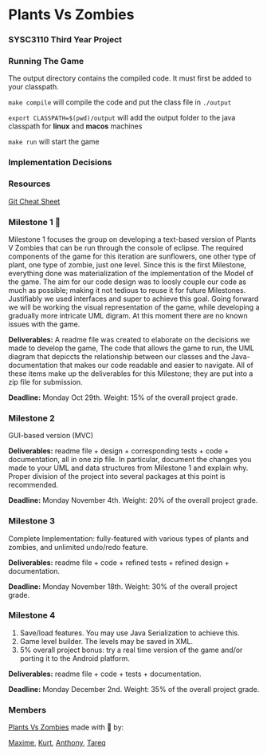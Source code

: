 # Plants Vs Zombies
### SYSC3110 Third Year Project

### Running The Game
The output directory contains the compiled code.
It must first be added to your classpath.

`make compile` will compile the code and put the class file in `./output`

`export CLASSPATH=$(pwd)/output` will add the output folder to the java classpath for **linux** and **macos** machines

`make run` will start the game

### Implementation Decisions

### Resources
[Git Cheat Sheet](https://services.github.com/on-demand/downloads/github-git-cheat-sheet/)

### Milestone 1 :rocket:
Milestone 1 focuses the group on developing a text-based version of Plants V Zombies that can be run through the console of eclipse. The required components of the game for this iteration are sunflowers, one other type of plant, one type of zombie, just one level. Since this is the first Milestone, everything done was materialization of the implementation of the Model of the game. The aim for our code design was to loosly couple our code as much as possible; making it not tedious to reuse it for future Milestones. Justifiably we used interfaces and super to achieve this goal. Going forward we will be working the visual representation of the game, while developing a gradually more intricate UML digram. At this moment there are no known issues with the game. 

**Deliverables:** A readme file was created to elaborate on the decisions we made to develop the game, The code that allows the game to run, the UML diagram that depiccts the relationship between our classes and the Java-documentation that makes our code readable and easier to navigate. All of these items make up the deliverables for this Milestone; they are put into a zip file for submission.

**Deadline:** Monday Oct 29th. Weight: 15% of the overall project grade.

### Milestone 2
GUI-based version (MVC)

**Deliverables:** readme file + design + corresponding tests + code + documentation, all in one zip file. In particular, document the changes you made to your UML and data structures from Milestone 1 and explain why. Proper division of the project into several packages at this point is recommended.

**Deadline:** Monday November 4th. Weight: 20% of the overall project grade.

### Milestone 3
Complete Implementation: fully-featured with various types of plants and zombies, and unlimited undo/redo feature.

**Deliverables:** readme file + code + refined tests + refined design + documentation.

**Deadline:** Monday November 18th. Weight: 30% of the overall project grade.

### Milestone 4

1. Save/load features. You may use Java Serialization to achieve this. 
2. Game level builder. The levels may be saved in XML. 
3. 5% overall project bonus: try a real time version of the game and/or porting it to the Android platform.

**Deliverables:** readme file + code + tests + documentation.

**Deadline:** Monday December 2nd. Weight: 35% of the overall project grade.

### Members
[Plants Vs Zombies](https://github.com/KB-R/Snake_Squad) made with :purple_heart: by:

[Maxime](https://github.com/MaximeNdutiye), 
[Kurt](https://github.com/KB-R), 
[Anthony](anthonymaevskipopov), 
[Tareq]()
